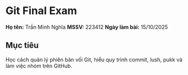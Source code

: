 # Git Final Exam

**Họ tên:** Trần Minh Nghĩa
**MSSV:** 223412
**Ngày làm bài:** 15/10/2025

## Mục tiêu
Học cách quản lý phiên bản vối Git, hiểu quy trình commit, lush, pukk và làm việc nhóm trên GitHub.
